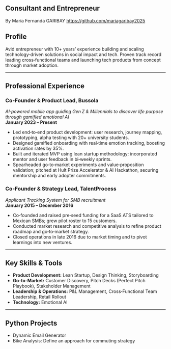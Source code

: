 ## Consultant and Entrepreneur

By Maria Fernanda GARIBAY 
https://github.com/mariagaribay2025 

## Profile
Avid entrepreneur with 10+ years’ experience building and scaling technology‑driven solutions in social impact and tech. Proven track record leading cross‑functional teams and launching tech products from concept through market adoption.

---

## Professional Experience

### Co‑Founder & Product Lead, **Bussola**  
*AI‑powered mobile app guiding Gen Z & Millennials to discover life purpose through gamified emotional AI*  
**January 2023 – Present**  
- Led end‑to‑end product development: user research, journey mapping, prototyping, alpha testing with 20+ university students.  
- Designed gamified onboarding with real‑time emotion tracking, boosting activation rates by 35%.  
- Built and iterated MVP using lean startup methodology; incorporated mentor and user feedback in bi‑weekly sprints.  
- Spearheaded go‑to‑market experiments and value‑proposition validation; pitched at Hult Prize Accelerator & AI Hackathon, securing mentorship and early adopter commitments.   

### Co‑Founder & Strategy Lead, **TalentProcess**  
*Applicant Tracking System for SMB recruitment*  
**January 2015 – December 2016**  
- Co‑founded and raised pre‑seed funding for a SaaS ATS tailored to Mexican SMBs; grew pilot roster to 15 customers.  
- Conducted market research and competitive analysis to refine product roadmap and go‑to‑market strategy.  
- Closed operations in late 2016 due to market timing and to pivot learnings into new ventures.  

---

## Key Skills & Tools
- **Product Development:** Lean Startup, Design Thinking, Storyboarding  
- **Go‑to‑Market:** Customer Discovery, Pitch Decks (Perfect Pitch Playbook), Stakeholder Management  
- **Leadership & Operations:** P&L Management, Cross‑Functional Team Leadership, Retail Rollout  
- **Technology:** Emotional AI  

---
## Python Projects
- Dynamic Email Generator
- Bike Analysis: Define an approach for commuting strategy
